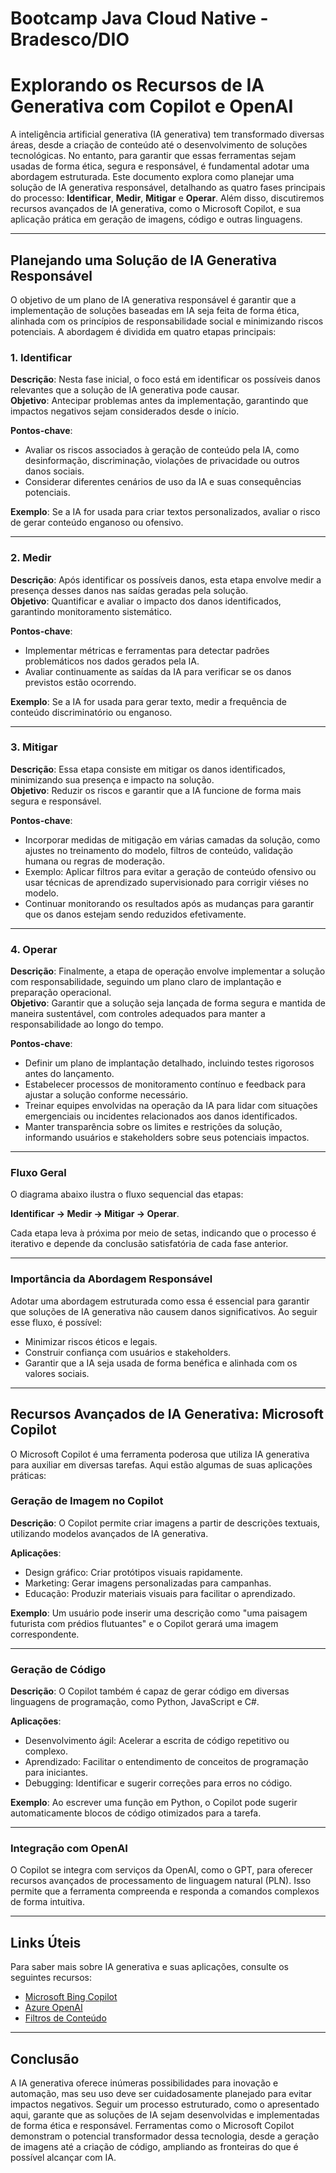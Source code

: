 #  Bootcamp Java Cloud Native - Bradesco/DIO
# Explorando os Recursos de IA Generativa com Copilot e OpenAI

A inteligência artificial generativa (IA generativa) tem transformado diversas áreas, desde a criação de conteúdo até o desenvolvimento de soluções tecnológicas. No entanto, para garantir que essas ferramentas sejam usadas de forma ética, segura e responsável, é fundamental adotar uma abordagem estruturada. Este documento explora como planejar uma solução de IA generativa responsável, detalhando as quatro fases principais do processo: **Identificar**, **Medir**, **Mitigar** e **Operar**. Além disso, discutiremos recursos avançados de IA generativa, como o Microsoft Copilot, e sua aplicação prática em geração de imagens, código e outras linguagens.

---

## Planejando uma Solução de IA Generativa Responsável

O objetivo de um plano de IA generativa responsável é garantir que a implementação de soluções baseadas em IA seja feita de forma ética, alinhada com os princípios de responsabilidade social e minimizando riscos potenciais. A abordagem é dividida em quatro etapas principais:

### 1. Identificar
**Descrição**: Nesta fase inicial, o foco está em identificar os possíveis danos relevantes que a solução de IA generativa pode causar.  
**Objetivo**: Antecipar problemas antes da implementação, garantindo que impactos negativos sejam considerados desde o início.  

**Pontos-chave**:
- Avaliar os riscos associados à geração de conteúdo pela IA, como desinformação, discriminação, violações de privacidade ou outros danos sociais.
- Considerar diferentes cenários de uso da IA e suas consequências potenciais.  

**Exemplo**: Se a IA for usada para criar textos personalizados, avaliar o risco de gerar conteúdo enganoso ou ofensivo.

---

### 2. Medir
**Descrição**: Após identificar os possíveis danos, esta etapa envolve medir a presença desses danos nas saídas geradas pela solução.  
**Objetivo**: Quantificar e avaliar o impacto dos danos identificados, garantindo monitoramento sistemático.  

**Pontos-chave**:
- Implementar métricas e ferramentas para detectar padrões problemáticos nos dados gerados pela IA.
- Avaliar continuamente as saídas da IA para verificar se os danos previstos estão ocorrendo.  

**Exemplo**: Se a IA for usada para gerar texto, medir a frequência de conteúdo discriminatório ou enganoso.

---

### 3. Mitigar
**Descrição**: Essa etapa consiste em mitigar os danos identificados, minimizando sua presença e impacto na solução.  
**Objetivo**: Reduzir os riscos e garantir que a IA funcione de forma mais segura e responsável.  

**Pontos-chave**:
- Incorporar medidas de mitigação em várias camadas da solução, como ajustes no treinamento do modelo, filtros de conteúdo, validação humana ou regras de moderação.  
- Exemplo: Aplicar filtros para evitar a geração de conteúdo ofensivo ou usar técnicas de aprendizado supervisionado para corrigir viéses no modelo.
- Continuar monitorando os resultados após as mudanças para garantir que os danos estejam sendo reduzidos efetivamente.

---

### 4. Operar
**Descrição**: Finalmente, a etapa de operação envolve implementar a solução com responsabilidade, seguindo um plano claro de implantação e preparação operacional.  
**Objetivo**: Garantir que a solução seja lançada de forma segura e mantida de maneira sustentável, com controles adequados para manter a responsabilidade ao longo do tempo.  

**Pontos-chave**:
- Definir um plano de implantação detalhado, incluindo testes rigorosos antes do lançamento.
- Estabelecer processos de monitoramento contínuo e feedback para ajustar a solução conforme necessário.
- Treinar equipes envolvidas na operação da IA para lidar com situações emergenciais ou incidentes relacionados aos danos identificados.
- Manter transparência sobre os limites e restrições da solução, informando usuários e stakeholders sobre seus potenciais impactos.

---

### Fluxo Geral
O diagrama abaixo ilustra o fluxo sequencial das etapas:

**Identificar → Medir → Mitigar → Operar**.  

Cada etapa leva à próxima por meio de setas, indicando que o processo é iterativo e depende da conclusão satisfatória de cada fase anterior.

---

### Importância da Abordagem Responsável
Adotar uma abordagem estruturada como essa é essencial para garantir que soluções de IA generativa não causem danos significativos. Ao seguir esse fluxo, é possível:
- Minimizar riscos éticos e legais.
- Construir confiança com usuários e stakeholders.
- Garantir que a IA seja usada de forma benéfica e alinhada com os valores sociais.

---

## Recursos Avançados de IA Generativa: Microsoft Copilot

O Microsoft Copilot é uma ferramenta poderosa que utiliza IA generativa para auxiliar em diversas tarefas. Aqui estão algumas de suas aplicações práticas:

### Geração de Imagem no Copilot
**Descrição**: O Copilot permite criar imagens a partir de descrições textuais, utilizando modelos avançados de IA generativa.  

**Aplicações**:
- Design gráfico: Criar protótipos visuais rapidamente.
- Marketing: Gerar imagens personalizadas para campanhas.
- Educação: Produzir materiais visuais para facilitar o aprendizado.  

**Exemplo**: Um usuário pode inserir uma descrição como "uma paisagem futurista com prédios flutuantes" e o Copilot gerará uma imagem correspondente.

---

### Geração de Código
**Descrição**: O Copilot também é capaz de gerar código em diversas linguagens de programação, como Python, JavaScript e C#.  

**Aplicações**:
- Desenvolvimento ágil: Acelerar a escrita de código repetitivo ou complexo.
- Aprendizado: Facilitar o entendimento de conceitos de programação para iniciantes.
- Debugging: Identificar e sugerir correções para erros no código.  

**Exemplo**: Ao escrever uma função em Python, o Copilot pode sugerir automaticamente blocos de código otimizados para a tarefa.

---

### Integração com OpenAI
O Copilot se integra com serviços da OpenAI, como o GPT, para oferecer recursos avançados de processamento de linguagem natural (PLN). Isso permite que a ferramenta compreenda e responda a comandos complexos de forma intuitiva.

---

## Links Úteis
Para saber mais sobre IA generativa e suas aplicações, consulte os seguintes recursos:
- [Microsoft Bing Copilot](https://www.microsoft.com)
- [Azure OpenAI](https://azure.microsoft.com)
- [Filtros de Conteúdo](https://www.microsoft.com)

---

## Conclusão
A IA generativa oferece inúmeras possibilidades para inovação e automação, mas seu uso deve ser cuidadosamente planejado para evitar impactos negativos. Seguir um processo estruturado, como o apresentado aqui, garante que as soluções de IA sejam desenvolvidas e implementadas de forma ética e responsável. Ferramentas como o Microsoft Copilot demonstram o potencial transformador dessa tecnologia, desde a geração de imagens até a criação de código, ampliando as fronteiras do que é possível alcançar com IA.
